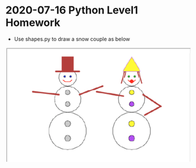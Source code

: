 # 2020-07-16 Python Level1 Homework

* Use shapes.py to draw a snow couple as below

![Snow Couple](snowCouple.png)
